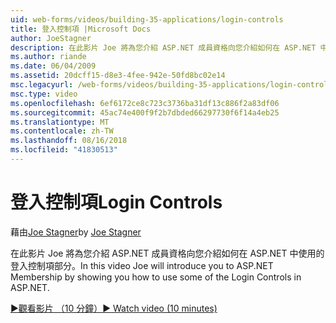 ```yaml
---
uid: web-forms/videos/building-35-applications/login-controls
title: 登入控制項 |Microsoft Docs
author: JoeStagner
description: 在此影片 Joe 將為您介紹 ASP.NET 成員資格向您介紹如何在 ASP.NET 中使用的登入控制項部分。
ms.author: riande
ms.date: 06/04/2009
ms.assetid: 20dcff15-d8e3-4fee-942e-50fd8bc02e14
msc.legacyurl: /web-forms/videos/building-35-applications/login-controls
msc.type: video
ms.openlocfilehash: 6ef6172ce8c723c3736ba31df13c886f2a83df06
ms.sourcegitcommit: 45ac74e400f9f2b7dbded66297730f6f14a4eb25
ms.translationtype: MT
ms.contentlocale: zh-TW
ms.lasthandoff: 08/16/2018
ms.locfileid: "41830513"
---
```

<a name="login-controls"></a><span data-ttu-id="69b71-103">登入控制項</span><span class="sxs-lookup"><span data-stu-id="69b71-103">Login Controls</span></span>
====================
<span data-ttu-id="69b71-104">藉由[Joe Stagner](https://github.com/JoeStagner)</span><span class="sxs-lookup"><span data-stu-id="69b71-104">by [Joe Stagner](https://github.com/JoeStagner)</span></span>

<span data-ttu-id="69b71-105">在此影片 Joe 將為您介紹 ASP.NET 成員資格向您介紹如何在 ASP.NET 中使用的登入控制項部分。</span><span class="sxs-lookup"><span data-stu-id="69b71-105">In this video Joe will introduce you to ASP.NET Membership by showing you how to use some of the Login Controls in ASP.NET.</span></span>

[<span data-ttu-id="69b71-106">&#9654;觀看影片 （10 分鐘）</span><span class="sxs-lookup"><span data-stu-id="69b71-106">&#9654; Watch video (10 minutes)</span></span>](https://channel9.msdn.com/Blogs/ASP-NET-Site-Videos/login-controls)
